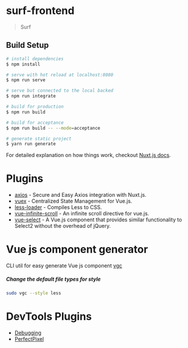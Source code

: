 # surf-frontend

> Surf

## Build Setup

``` bash
# install dependencies
$ npm install

# serve with hot reload at localhost:8080
$ npm run serve

# serve but connected to the local backed
$ npm run integrate

# build for production
$ npm run build

# build for acceptance
$ npm run build -- --mode=acceptance

# generate static project
$ yarn run generate
```

For detailed explanation on how things work, checkout [Nuxt.js docs](https://nuxtjs.org).

# Plugins

* [axios](https://github.com/nuxt-community/axios-module) - Secure and Easy Axios integration with Nuxt.js.
* [vuex](https://github.com/vuejs/vuex) - Centralized State Management for Vue.js.
* [less-loader](https://github.com/webpack-contrib/less-loader) - Compiles Less to CSS.
* [vue-infinite-scroll](https://github.com/ElemeFE/vue-infinite-scroll) - An infinite scroll directive for vue.js.
* [vue-select](https://github.com/sagalbot/vue-select) - A Vue.js component that provides similar functionality to Select2 without the overhead of jQuery.

# Vue js component generator
CLI util for easy generate Vue js component [vgc](https://github.com/NetanelBasal/vue-generate-component/blob/master/README.md)
##### Change the default file types for style
```bash
sudo vgc --style less
```

# DevTools Plugins
* [Debugging](https://chrome.google.com/webstore/detail/vuejs-devtools/nhdogjmejiglipccpnnnanhbledajbpd)
* [PerfectPixel](https://chrome.google.com/webstore/detail/perfectpixel-by-welldonec/dkaagdgjmgdmbnecmcefdhjekcoceebi)

